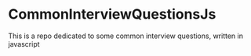 # CommonInterviewQuestionsJs
This is a repo dedicated to some common interview questions, written in javascript
